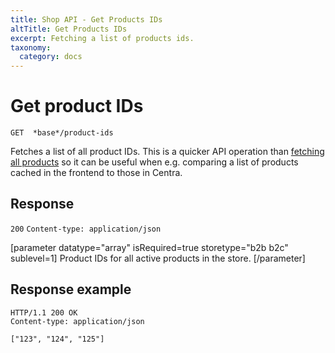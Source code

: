 ```yaml
---
title: Shop API - Get Products IDs
altTitle: Get Products IDs
excerpt: Fetching a list of products ids.
taxonomy:
  category: docs
---
```

# Get product IDs

`GET  *base*/product-ids`

Fetches a list of all product IDs. This is a quicker API operation than [fetching all products](get-products) so it can be useful when e.g. comparing a list of products cached in the frontend to those in Centra.

## Response
`200` `Content-type: application/json`

[parameter datatype="array" isRequired=true storetype="b2b b2c" sublevel=1]
Product IDs for all active products in the store.
[/parameter]

## Response example

```http
HTTP/1.1 200 OK
Content-type: application/json

["123", "124", "125"]
```
